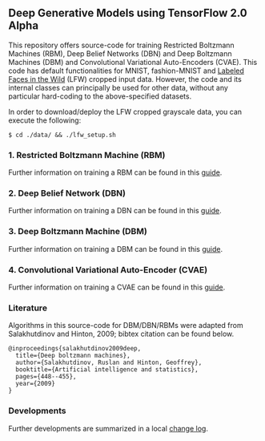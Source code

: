 ## Deep Generative Models using TensorFlow 2.0 Alpha

This repository offers source-code for training Restricted Boltzmann Machines (RBM), Deep Belief Networks (DBN) and Deep Boltzmann Machines (DBM) and Convolutional Variational Auto-Encoders (CVAE). This code has default functionalities for MNIST, fashion-MNIST and [Labeled Faces in the Wild](http://conradsanderson.id.au/lfwcrop/) (LFW) cropped input data. However, the code and its internal classes can principally be used for other data, without any particular hard-coding to the above-specified datasets.

In order to download/deploy the LFW cropped grayscale data, you can execute the following:

```shell
$ cd ./data/ && ./lfw_setup.sh
```

### 1. Restricted Boltzmann Machine (RBM)

Further information on training a RBM can be found in this [guide](/src/docs/RBM.md).

### 2. Deep Belief Network (DBN)

Further information on training a DBN can be found in this [guide](/src/docs/DBN.md).

### 3. Deep Boltzmann Machine (DBM)

Further information on training a DBM can be found in this [guide](/src/docs/DBM.md).

### 4. Convolutional Variational Auto-Encoder (CVAE)

Further information on training a CVAE can be found in this [guide](/src/docs/CVAE.md).

### Literature

Algorithms in this source-code for DBM/DBN/RBMs were adapted from Salakhutdinov and Hinton, 2009; bibtex citation can be found below.

```
@inproceedings{salakhutdinov2009deep,
  title={Deep boltzmann machines},
  author={Salakhutdinov, Ruslan and Hinton, Geoffrey},
  booktitle={Artificial intelligence and statistics},
  pages={448--455},
  year={2009}
}
```

### Developments

Further developments are summarized in a local [change log](/docs/todos.md).
